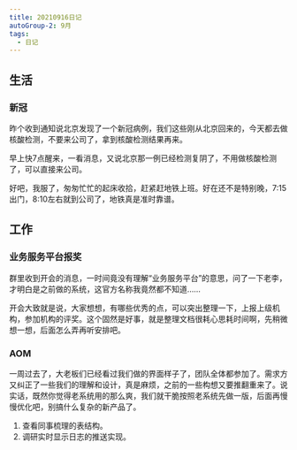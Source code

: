 ```yaml
---
title: 20210916日记
autoGroup-2: 9月
tags:
  - 日记
---
```

## 生活

### 新冠
昨个收到通知说北京发现了一个新冠病例，我们这些刚从北京回来的，今天都去做核酸检测，不要来公司了，拿到核酸检测结果再来。

早上快7点醒来，一看消息，又说北京那一例已经检测复阴了，不用做核酸检测了，可以直接来公司。

好吧，我服了，匆匆忙忙的起床收拾，赶紧赶地铁上班。好在还不是特别晚，7:15出门，8:10左右就到公司了，地铁真是准时靠谱。

## 工作
### 业务服务平台报奖
群里收到开会的消息，一时间竟没有理解“业务服务平台”的意思，问了一下老李，才明白是之前做的系统，这官方名称我竟然都不知道……

开会大致就是说，大家想想，有哪些优秀的点，可以突出整理一下，上报上级机构，参加机构的评奖。这个固然是好事，就是整理文档很耗心思耗时间啊，先稍微想一想，后面怎么弄再听安排吧。

### AOM
一周过去了，大老板们已经看过我们做的界面样子了，团队全体都参加了。需求方又纠正了一些我们的理解和设计，真是麻烦，之前的一些构想又要推翻重来了。说实话，既然你觉得老系统用的那么爽，我们就干脆按照老系统先做一版，后面再慢慢优化吧，别搞什么复杂的新产品了。

1. 查看同事梳理的表结构。
2. 调研实时显示日志的推送实现。
